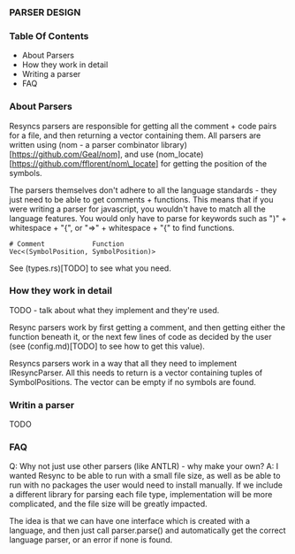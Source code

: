 ### PARSER DESIGN


### Table Of Contents
- About Parsers
- How they work in detail
- Writing a parser
- FAQ


### About Parsers
Resyncs parsers are responsible for getting all the comment + code pairs for a file, and then returning a vector containing them. All parsers are written using (nom - a parser combinator library)[https://github.com/Geal/nom], and use (nom\_locate)[https://github.com/fflorent/nom\_locate] for getting the position of the symbols.

The parsers themselves don't adhere to all the language standards - they just need to be able to get comments + functions. This means that if you were writing a parser for javascript, you wouldn't have to match all the language features. You would only have to parse for keywords such as ")" + whitespace + "{", or "=>" + whitespace + "{" to find functions.

```
# Comment			 Function
Vec<(SymbolPosition, SymbolPosition)>
```
See (types.rs)[TODO] to see what you need.

### How they work in detail

TODO - talk about what they implement and they're used.

Resync parsers work by first getting a comment, and then getting either the function beneath it, or the next few lines of code as decided by the user (see (config.md)[TODO] to see how to get this value).

Resyncs parsers work in a way that all they need to implement IResyncParser. All this needs to return is a vector containing tuples of SymbolPositions. The vector can be empty if no symbols are found.


### Writin a parser
TODO


### FAQ

Q: Why not just use other parsers (like ANTLR) - why make your own?
A: I wanted Resync to be able to run with a small file size, as well as be able to run with no packages the user would need to install manually. If we include a different library for parsing each file type, implementation will be more complicated, and the file size will be greatly impacted.

The idea is that we can have one interface which is created with a language, and then just call parser.parse() and automatically get the correct language parser, or an error if none is found.

